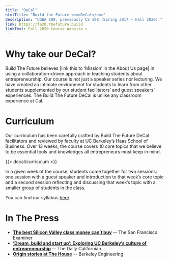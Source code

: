 ```yaml
---
title: "DeCal"
htmlTitle: "Build the Future <em>DeCal</em>"
description: "UGBA 198, previously CS 198 (Spring 2017 – Fall 2020)."
link: https://fa20.thefuture.build
linkText: Fall 2020 Course Website »
---
```


# Why take our DeCal?

Build The Future believes [link this to ‘Mission’ in the About Us page] in using a collaboration-driven approach in teaching students about entrepreneurship. Our course is not just a speaker series nor lecturing. We have created an intimate environment for students to learn from other students supplemented by our student facilitators’ and guest speakers’ experiences. The Build The Future DeCal is unlike any classroom experience at Cal.

# Curriculum

Our curriculum has been carefully crafted by Build The Future DeCal facilitators and reviewed by faculty at UC Berkeley’s Haas School of Business. Over 13 weeks, the course covers 10 core topics that we believe to be essential tools and knowledges all entrepreneurs must keep in mind. 

{{< decal/curriculum >}}

In a given week of the course, students come together for two sessions: one session with a guest speaker and introduction to that week’s core topic and a second session reflecting and discussing that week’s topic with a smaller group of students in the class.

You can find our syllabus [here](/media/syllabus_f20.pdf).

# In The Press

* **[The best Silicon Valley class money can’t buy](https://www.sfexaminer.com/news/the-best-silicon-valley-class-money-cant-buy/)** -- The San Francisco Examiner
* **[‘Dream, build and start up’: Exploring UC Berkeley’s culture of entrepreneurship](https://www.dailycal.org/2018/08/08/dream-build-start-exploring-uc-berkeleys-culture-entrepreneurship/)** -- The Daily Californian
* **[Origin stories at The House](https://engineering.berkeley.edu/news/2017/03/origin-stories-at-the-house/)** -- Berkeley Engineering

